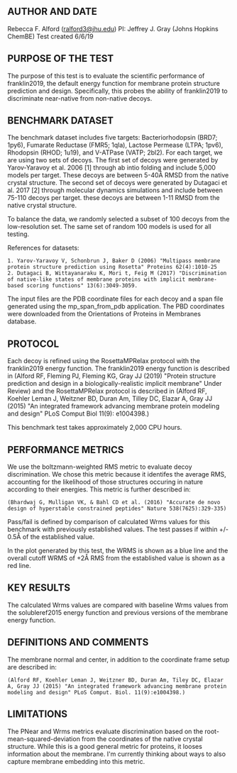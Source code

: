 ## AUTHOR AND DATE
Rebecca F. Alford (ralford3@jhu.edu)
PI: Jeffrey J. Gray (Johns Hopkins ChemBE)
Test created 6/6/19

## PURPOSE OF THE TEST
The purpose of this test is to evaluate the scientific performance of franklin2019, the default energy function for membrane protein structure prediction and design. Specifically, this probes the ability of franklin2019 to discriminate near-native from non-native decoys. 

## BENCHMARK DATASET
The benchmark dataset includes five targets: Bacteriorhodopsin (BRD7; 1py6), Fumarate Reductase (FMR5; 1qla), Lactose Permease (LTPA; 1pv6), Rhodopsin (RHOD; 1u19), and V-ATPase (VATP; 2bl2). For each target, we are using two sets of decoys. The first set of decoys were generated by Yarov-Yaravoy et al. 2006 [1] through ab intio folding and include 5,000 models per target. These decoys are between 5-40Å RMSD from the native crystal structure.  The second set of decoys were generated by Dutagaci et al. 2017 [2] through molecular dynamics simulations and include between 75-110 decoys per target. these decoys are between 1-11 RMSD from the native crystal structure. 

To balance the data, we randomly selected a subset of 100 decoys from the low-resolution set. The same set of random 100 models is used for all testing. 

References for datasets: 

	1. Yarov-Yaravoy V, Schonbrun J, Baker D (2006) "Multipass membrane protein structure prediction using Rosetta" Proteins 62(4):1010-25
	2. Dutagaci B, Wittayanaraku K, Mori t, Feig M (2017) "Discrimination of native-like states of membrane proteins with implicit membrane-based scoring functions" 13(6):3049-3059.

The input files are the PDB coordinate files for each decoy and a span file generated using the mp_span_from_pdb application. The PBD coordinates were downloaded from the Orientations of Proteins in Membranes database. 

## PROTOCOL
Each decoy is refined using the RosettaMPRelax protocol with the franklin2019 energy function. The franklin2019 energy function is described in (Alford RF, Fleming PJ, Fleming KG, Gray JJ (2019) "Protein structure prediction and design in a biologically-realistic implicit membrane" Under Review) and the RosettaMPRelax protocol is described in (Alford RF, Koehler Leman J, Weitzner BD, Duran Am, Tilley DC, Elazar A, Gray JJ (2015) "An integrated framework advancing membrane protein modeling and design" PLoS Comput Biol 11(9): e1004398.)

This benchmark test takes approximately 2,000 CPU hours. 

## PERFORMANCE METRICS
We use the boltzmann-weighted RMS metric to evaluate decoy discrimination. We chose this metric because it identifes the average RMS, accounting for the likelihood of those structures occuring in nature according to their energies. This metric is further described in: 
	
	(Bhardwaj G, Mulligan VK, & Bahl CD et al. (2016) "Accurate de novo design of hyperstable constrained peptides" Nature 538(7625):329-335)

Pass/fail is defined by comparison of calculated Wrms values for this benchmark with previously established values. The test passes if within +/- 0.5Å of the established value.

In the plot generated by this test, the WRMS is shown as a blue line and the overall cutoff WRMS of +2Å RMS from the established value is shown as a red line. 

## KEY RESULTS
The calculated Wrms values are compared with baseline Wrms values from the solubleref2015 energy function and previous versions of the membrane energy function. 

## DEFINITIONS AND COMMENTS
The membrane normal and center, in addition to the coordinate frame setup are described in: 

	(Alford RF, Koehler Leman J, Weitzner BD, Duran Am, Tiley DC, Elazar A, Gray JJ (2015) "An integrated framework advancing membrane protein modeling and design" PLoS Comput. Biol. 11(9):e1004398.)

## LIMITATIONS
The PNear and Wrms metrics evaluate discrimination based on the root-mean-squared-deviation from the coordinates of the native crystal structure. While this is a good general metric for proteins, it looses information about the membrane. I'm currently thinking about ways to also capture membrane embedding into this metric. 
 

